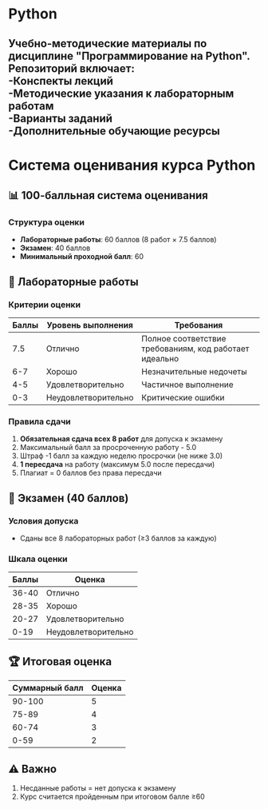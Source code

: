# Python
Учебно-методические материалы по дисциплине "Программирование на Python". 
Репозиторий включает:  
-Конспекты лекций  
-Методические указания к лабораторным работам  
-Варианты заданий  
-Дополнительные обучающие ресурсы
------------------------------------------------------------------------------------------------------------------------------------------------
# Система оценивания курса Python

## 📊 100-балльная система оценивания

### Структура оценки
- **Лабораторные работы**: 60 баллов (8 работ × 7.5 баллов)
- **Экзамен**: 40 баллов
- **Минимальный проходной балл**: 60

## 🧪 Лабораторные работы

### Критерии оценки
| Баллы | Уровень выполнения       | Требования |
|-------|--------------------------|------------|
| 7.5   | Отлично                  | Полное соответствие требованиям, код работает идеально |
| 6-7   | Хорошо                   | Незначительные недочеты |
| 4-5   | Удовлетворительно        | Частичное выполнение |
| 0-3   | Неудовлетворительно      | Критические ошибки |

### Правила сдачи
1. **Обязательная сдача всех 8 работ** для допуска к экзамену
2. Максимальный балл за просроченную работу - 5.0
3. Штраф -1 балл за каждую неделю просрочки (не ниже 3.0)
4. **1 пересдача** на работу (максимум 5.0 после пересдачи)
5. Плагиат = 0 баллов без права пересдачи

## 📝 Экзамен (40 баллов)

### Условия допуска
- Сданы все 8 лабораторных работ (≥3 баллов за каждую)

### Шкала оценки
| Баллы | Оценка |
|-------|--------|
| 36-40 | Отлично |
| 28-35 | Хорошо |
| 20-27 | Удовлетворительно |
| 0-19  | Неудовлетворительно |

## 🏆 Итоговая оценка
| Суммарный балл | Оценка |
|----------------|--------|
| 90-100         | 5      |
| 75-89          | 4      |
| 60-74          | 3      |
| 0-59           | 2      |

## ⚠️ Важно
1. Несданные работы = нет допуска к экзамену
2. Курс считается пройденным при итоговом балле ≥60

